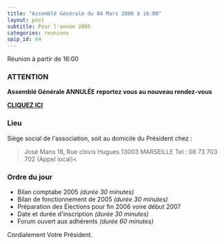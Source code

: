 ```yaml
---
title: "Assemblé Générale du 04 Mars 2006 à 16:00"
layout: post
subtitle: Pour l'année 2005
categories: reunions
spip_id: 64
---
```


Réunion à partir de 16:00


### ATTENTION ###
**Assemblé Générale ANNULÉE**
**reportez vous au nouveau rendez-vous**

**[CLIQUEZ ICI](art72)**





### Lieu ###
Siège social de l'association, soit au domicile du Président chez :

> José Mans
> 18, Rue clovis Hugues
> 13003 MARSEILLE
> Tel : 08 73 703 702 (Appel local)<



### Ordre du jour ###

* Bilan comptabe 2005 *(durée 30 minutes)*
* Bilan de fonctionnement de 2005 *(durée 30 minutes)*
* Préparation des Élections pour fin 2006 voire début 2007
* Date et durée d'inscription *(durée 30 minutes)*
* Forum ouvert aux adhérents *(durée 60 minutes)*

Cordialement
Votre Président.